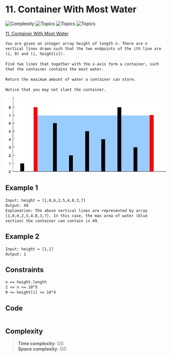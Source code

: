# 11. Container With Most Water

![Complexity](https://img.shields.io/badge/medium-yellow)
![Topics](https://img.shields.io/badge/array-blue)
![Topics](https://img.shields.io/badge/two_pointers-blue)
![Topics](https://img.shields.io/badge/greedy-blue)

[11. Container With Most Water](https://leetcode.com/problems/container-with-most-water/description/?envType=study-plan-v2&envId=leetcode-75)

```
You are given an integer array height of length n. There are n vertical lines drawn such that the two endpoints of the ith line are (i, 0) and (i, height[i]).

Find two lines that together with the x-axis form a container, such that the container contains the most water.

Return the maximum amount of water a container can store.

Notice that you may not slant the container.
```

![jpg](Resources/11.jpg)

## Example 1

```
Input: height = [1,8,6,2,5,4,8,3,7]
Output: 49
Explanation: The above vertical lines are represented by array [1,8,6,2,5,4,8,3,7]. In this case, the max area of water (blue section) the container can contain is 49.
```

## Example 2

```
Input: height = [1,1]
Output: 1
```

## Constraints

```
n == height.length
2 <= n <= 10^5
0 <= height[i] <= 10^4
```

## Code

```csharp

```

## Complexity

> **Time complexity**: O()  
> **Space complexity**: O()
